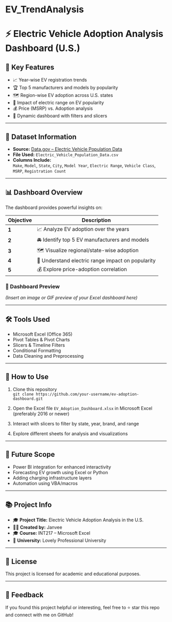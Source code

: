# EV_TrendAnalysis
# ⚡ Electric Vehicle Adoption Analysis Dashboard (U.S.)


## 📌 Key Features

- 📈 Year-wise EV registration trends
- 🏆 Top 5 manufacturers and models by popularity
- 🗺️ Region-wise EV adoption across U.S. states
- 🔋 Impact of electric range on EV popularity
- 💰 Price (MSRP) vs. Adoption analysis
- 🎯 Dynamic dashboard with filters and slicers

---

## 🧾 Dataset Information

- **Source:** [Data.gov – Electric Vehicle Population Data](https://catalog.data.gov/)
- **File Used:** `Electric_Vehicle_Population_Data.csv`
- **Columns Include:**  
  `Make`, `Model`, `State`, `City`, `Model Year`, `Electric Range`, `Vehicle Class`, `MSRP`, `Registration Count`

---

## 📊 Dashboard Overview

The dashboard provides powerful insights on:

| Objective | Description |
|----------|-------------|
| **1** | 📈 Analyze EV adoption over the years |
| **2** | 🚘 Identify top 5 EV manufacturers and models |
| **3** | 🗺️ Visualize regional/state-wise adoption |
| **4** | 🔋 Understand electric range impact on popularity |
| **5** | 💰 Explore price-adoption correlation |

### 🎥 Dashboard Preview  
*(Insert an image or GIF preview of your Excel dashboard here)*

---

## 🛠 Tools Used

- Microsoft Excel (Office 365)
- Pivot Tables & Pivot Charts
- Slicers & Timeline Filters
- Conditional Formatting
- Data Cleaning and Preprocessing

---

## 📂 How to Use

1. Clone this repository  
   `git clone https://github.com/your-username/ev-adoption-dashboard.git`

2. Open the Excel file `EV_Adoption_Dashboard.xlsx` in Microsoft Excel (preferably 2016 or newer)

3. Interact with slicers to filter by state, year, brand, and range

4. Explore different sheets for analysis and visualizations

---

## 🚀 Future Scope

- Power BI integration for enhanced interactivity  
- Forecasting EV growth using Excel or Python  
- Adding charging infrastructure layers  
- Automation using VBA/macros

---

## 📚 Project Info

- 🎓 **Project Title:** Electric Vehicle Adoption Analysis in the U.S.  
- 🧑‍💻 **Created by:** Janvee  
- 🎓 **Course:** INT217 – Microsoft Excel  
- 🏫 **University:** Lovely Professional University  

---

## 📃 License

This project is licensed for academic and educational purposes.

---

## 💬 Feedback

If you found this project helpful or interesting, feel free to ⭐ star this repo and connect with me on GitHub!

